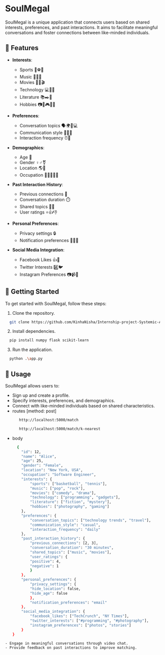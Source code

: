 # SoulMegal

SoulMegal is a unique application that connects users based on shared interests, preferences, and past interactions. It aims to facilitate meaningful conversations and foster connections between like-minded individuals.

## 📌 Features

- **Interests**:
  - Sports 🏀⚽️🎾
  - Music 🎵🎸🎶
  - Movies 🎥🍿🎬
  - Technology 💻📱🔧
  - Literature 📚✒️📖
  - Hobbies 📷🍳🎮🌱🎨

- **Preferences**:
  - Conversation topics 🗣️🌍🍲💻
  - Communication style 💬😄🤓
  - Interaction frequency ⏰📆

- **Demographics**:
  - Age 🎂
  - Gender ♀️♂️⚧️
  - Location 🌎📍
  - Occupation 💼👩‍💻👨‍🔬

- **Past Interaction History**:
  - Previous connections 🔗
  - Conversation duration ⏱️
  - Shared topics 💬🔁
  - User ratings ⭐👍👎

- **Personal Preferences**:
  - Privacy settings 🔒
  - Notification preferences 🔔📧📱

- **Social Media Integration**:
  - Facebook Likes 👍📘
  - Twitter Interests #️⃣🐦
  - Instagram Preferences 📷📹📸

## 🚀 Getting Started

To get started with SoulMegal, follow these steps:
1. Clone the repository.
```bash
  git clone https://github.com/KinhaNisha/Internship-project-Systemic-Altruism.git
```
2. Install dependencies.
```bash
  pip install numpy flask scikit-learn
```
3. Run the application.

```bash
  python .\app.py
```

## 📝 Usage

SoulMegal allows users to:
- Sign up and create a profile.
- Specify interests, preferences, and demographics.
- Connect with like-minded individuals based on shared characteristics.
- routes [method: post]
  ```bash
     http://localhost:5000/match  
  ```
  ```bash
     http://localhost:5000/match/k-nearest
  ```
- body
  ```bash
    {
      "id": 12,
      "name": "Alice",
      "age": 25,
      "gender": "Female",
      "location": "New York, USA",
      "occupation": "Software Engineer",
      "interests": {
          "sports": ["basketball", "tennis"],
          "music": ["pop", "rock"],
          "movies": ["comedy", "drama"],
          "technology": ["programming", "gadgets"],
          "literature": ["fiction", "mystery"],
          "hobbies": ["photography", "gaming"]
      },
      "preferences": {
          "conversation_topics": ["technology trends", "travel"],
          "communication_style": "casual",
          "interaction_frequency": "daily"
      },
      "past_interaction_history": {
          "previous_connections": [2, 3],
          "conversation_duration": "30 minutes",
          "shared_topics": ["music", "movies"],
          "user_ratings": {
          "positive": 4,
          "negative": 1
          }
      },
      "personal_preferences": {
          "privacy_settings": {
          "hide_location": false,
          "hide_age": false
          },
          "notification_preferences": "email"
      },
      "social_media_integration": {
          "facebook_likes": ["TechCrunch", "NY Times"],
          "twitter_interests": ["#programming", "#photography"],
          "instagram_preferences": ["photos", "stories"]
      }
  }
```
- Engage in meaningful conversations through video chat.
- Provide feedback on past interactions to improve matching.
